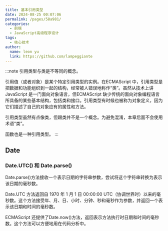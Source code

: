 ```yaml
---
title: 基本引用类型
date: 2024-08-25 00:07:06
permalink: /pages/58a981/
categories:
  - 前端
  - JavaScript高级程序设计
tags:
  - 核心技术
author: 
  name: leon yu
  link: https://github.com/lampeggiante
---
```


:::note
引用类型与类是不等同的概念。

引用值（或者对象）是某个特定引用类型的实例。在ECMAScript 中，引用类型是把数据和功能组织到一起的结构，经常被人错误地称作“类”。虽然从技术上讲JavaScript 是一门面向对象语言，但ECMAScript 缺少传统的面向对象编程语言所具备的某些基本结构，包括类和接口。引用类型有时候也被称为对象定义，因为它们描述了自己的对象应有的属性和方法。

引用类型虽然有点像类，但跟类并不是一个概念。为避免混淆，本章后面不会使用术语“类”。

函数也是一种引用类型。
:::

## Date

### Date.UTC() 和 Date.parse()

Date.parse()方法接收一个表示日期的字符串参数，尝试将这个字符串转换为表示该日期的毫秒数。

Date.UTC 方法返回自 1970 年 1 月 1 日 00:00:00 UTC（协调世界时）以来的毫秒数。这个方法接受年、月、日、小时、分钟、秒和毫秒作为参数，并返回一个表示该日期和时间的毫秒数。

ECMAScript 还提供了Date.now()方法，返回表示方法执行时日期和时间的毫秒数。这个方法可以方便地用在代码分析中。



